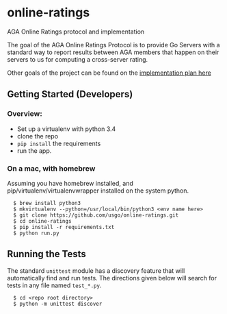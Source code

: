 online-ratings
==============

AGA Online Ratings protocol and implementation

The goal of the AGA Online Ratings Protocol is to provide Go Servers with a standard way to report results between AGA members that happen on their servers to us for computing a cross-server rating.

Other goals of the project can be found on the [implementation plan here](https://docs.google.com/document/d/1XOcpprw0Y8xhHTroYnUU7tt0rN6F3-T4_9sgOeifqwI)


## Getting Started (Developers)
### Overview:
 - Set up a virtualenv with python 3.4
 - clone the repo
 - `pip install` the requirements
 - run the app.

### On a mac, with homebrew
Assuming you have homebrew installed, and pip/virtualenv/virtualenvwrapper installed on the system python.
```
  $ brew install python3
  $ mkvirtualenv --python=/usr/local/bin/python3 <env name here>
  $ git clone https://github.com/usgo/online-ratings.git
  $ cd online-ratings
  $ pip install -r requirements.txt
  $ python run.py
```

## Running the Tests
The standard `unittest` module has a discovery feature that will automatically find and run tests.  The directions given below will search for tests in any file named `test_*.py`.
```
  $ cd <repo root directory>
  $ python -m unittest discover
```
